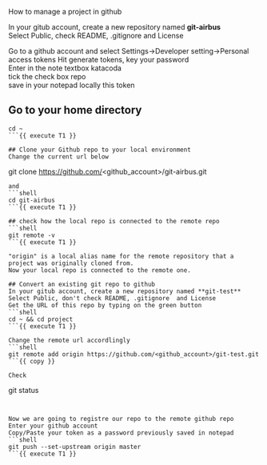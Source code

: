 How to manage a project in github   

In your gitub account, create a new repository named **git-airbus**   
Select Public, check README, .gitignore  and License   

Go to a github account and select Settings->Developer setting->Personal access tokens
Hit generate tokens, key your password  
Enter in the note textbox  katacoda  
tick the check box repo  
save in your notepad locally this token  
## Go to your home directory
```shell
cd ~
```{{ execute T1 }}

## Clone your Github repo to your local environment  
Change the current url below   
```
git clone https://github.com/<github_account>/git-airbus.git
```{{ copy }} 
and 
```shell
cd git-airbus
```{{ execute T1 }}

## check how the local repo is connected to the remote repo
```shell
git remote -v
```{{ execute T1 }}

"origin" is a local alias name for the remote repository that a project was originally cloned from. 
Now your local repo is connected to the remote one.

## Convert an existing git repo to github
In your gitub account, create a new repository named **git-test**   
Select Public, don't check README, .gitignore  and License 
Get the URL of this repo by typing on the green button
```shell
cd ~ && cd project 
```{{ execute T1 }}

Change the remote url accordlingly
```shell
git remote add origin https://github.com/<github_account>/git-test.git
```{{ copy }}

Check 
```
git status
```{{ execute T1 }}


Now we are going to registre our repo to the remote github repo  
Enter your github account 
Copy/Paste your token as a password previously saved in notepad  
```shell
git push --set-upstream origin master
```{{ execute T1 }}

